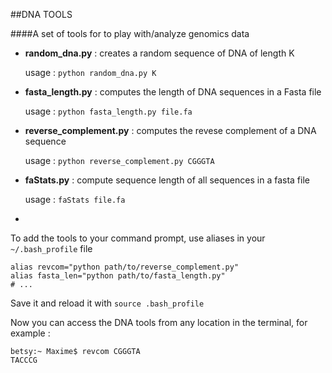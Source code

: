 ##DNA TOOLS

####A set of tools for to play with/analyze genomics data
- **random_dna.py** : creates a random sequence of DNA of length K 

	usage : `python random_dna.py K`
- **fasta_length.py** : computes the length of DNA sequences in a Fasta file
	
	usage : `python fasta_length.py file.fa`
- **reverse_complement.py** : computes the revese complement of a DNA sequence

	usage : `python reverse_complement.py CGGGTA`
- **faStats.py** : compute sequence length of all sequences in a fasta file

	usage : `faStats file.fa`

-
	
To add the tools to your command prompt, use aliases in your `~/.bash_profile` file

``` 
alias revcom="python path/to/reverse_complement.py"
alias fasta_len="python path/to/fasta_length.py"
# ...
```

Save it and reload it with `source .bash_profile`

Now you can access the DNA tools from any location in the terminal, for example :

```
betsy:~ Maxime$ revcom CGGGTA
TACCCG
```